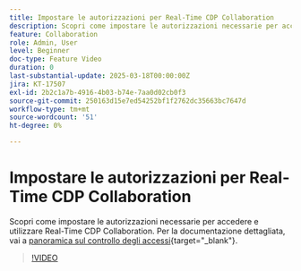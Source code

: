 ```yaml
---
title: Impostare le autorizzazioni per Real-Time CDP Collaboration
description: Scopri come impostare le autorizzazioni necessarie per accedere e utilizzare Real-Time CDP Collaboration
feature: Collaboration
role: Admin, User
level: Beginner
doc-type: Feature Video
duration: 0
last-substantial-update: 2025-03-18T00:00:00Z
jira: KT-17507
exl-id: 2b2c1a7b-4916-4b03-b74e-7aa0d02cb0f3
source-git-commit: 250163d15e7ed54252bf1f2762dc35663bc7647d
workflow-type: tm+mt
source-wordcount: '51'
ht-degree: 0%

---
```


# Impostare le autorizzazioni per Real-Time CDP Collaboration

Scopri come impostare le autorizzazioni necessarie per accedere e utilizzare Real-Time CDP Collaboration. Per la documentazione dettagliata, vai a [panoramica sul controllo degli accessi](https://experienceleague.adobe.com/en/docs/real-time-cdp-collaboration/using/permissions/overview){target="_blank"}.

>[!VIDEO](https://video.tv.adobe.com/v/3452216/?learn=on&enablevpops)

